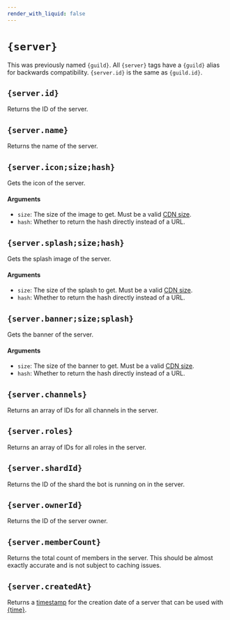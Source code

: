 ```yaml
---
render_with_liquid: false
---
```


# `{server}`

This was previously named `{guild}`. All `{server}` tags have a `{guild}` alias for backwards compatibility. `{server.id}` is the same as `{guild.id}`.

## `{server.id}`

Returns the ID of the server.

## `{server.name}`

Returns the name of the server.

## `{server.icon;size;hash}`

Gets the icon of the server.

#### Arguments

- `size`: The size of the image to get. Must be a valid [CDN size](https://discord.com/developers/docs/reference#image-formatting).
- `hash`: Whether to return the hash directly instead of a URL.

## `{server.splash;size;hash}`

Gets the splash image of the server.

#### Arguments

- `size`: The size of the splash to get. Must be a valid [CDN size](https://discord.com/developers/docs/reference#image-formatting).
- `hash`: Whether to return the hash directly instead of a URL.

## `{server.banner;size;splash}`

Gets the banner of the server.

#### Arguments

- `size`: The size of the banner to get. Must be a valid [CDN size](https://discord.com/developers/docs/reference#image-formatting).
- `hash`: Whether to return the hash directly instead of a URL.

## `{server.channels}`

Returns an array of IDs for all channels in the server.

## `{server.roles}`

Returns an array of IDs for all roles in the server.

## `{server.shardId}`

Returns the ID of the shard the bot is running on in the server.

## `{server.ownerId}`

Returns the ID of the server owner.

## `{server.memberCount}`

Returns the total count of members in the server. This should be almost exactly accurate and is not subject to caching issues.

## `{server.createdAt}`

Returns a [timestamp](https://developer.mozilla.org/en-US/docs/Web/JavaScript/Reference/Global_Objects/Date#description) for the creation date of a server that can be used with [{time}](https://documentation.atlas.bot/en/scripts/tags/global#time-formattime).
